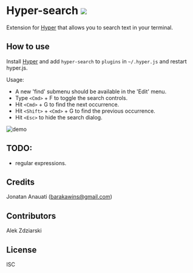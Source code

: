 
# Hyper-search [![](https://img.shields.io/npm/dm/hyper-search.svg?label=DL)]()

Extension for [Hyper](https://hyper.is) that allows you to search text in your terminal.

## How to use

Install [Hyper](https://hyper.is) and add `hyper-search`
to `plugins` in `~/.hyper.js` and restart hyper.js.

Usage:
 - A new 'find' submenu should be available in the 'Edit' menu.
 - Type ```<Cmd>``` + F to toggle the search controls.
 - Hit ```<Cmd>``` + G to find the next occurrence.
 - Hit ```<Shift>``` + ```<Cmd>``` + G to find the previous occurrence.
 - Hit ```<Esc>``` to hide the search dialog.

![demo](https://media.giphy.com/media/xUA7aXl1VWN460yCju/giphy.gif)


## TODO:
- regular expressions.

## Credits
Jonatan Anauati (barakawins@gmail.com)

## Contributors
Alek Zdziarski

## License

ISC
